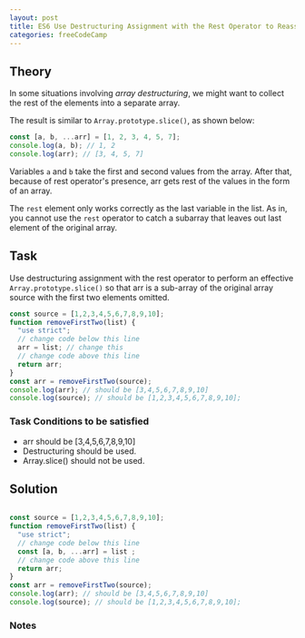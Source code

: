 ```yaml
---
layout: post
title: ES6 Use Destructuring Assignment with the Rest Operator to Reassign Array Elements
categories: freeCodeCamp
---
```


## Theory
In some situations involving *array destructuring*, we might want to collect the rest of the elements into a separate array.

The result is similar to <code>Array.prototype.slice()</code>, as shown below:

```js
const [a, b, ...arr] = [1, 2, 3, 4, 5, 7];
console.log(a, b); // 1, 2
console.log(arr); // [3, 4, 5, 7]
```
Variables <code>a</code> and <code>b</code> take the first and second values from the array. After that, because of rest operator's presence, arr gets rest of the values in the form of an array.

The <code>rest</code> element only works correctly as the last variable in the list. As in, you cannot use the <code>rest</code> operator to catch a subarray that leaves out last element of the original array.

## Task
Use destructuring assignment with the rest operator to perform an effective <code>Array.prototype.slice()</code> so that arr is a sub-array of the original array source with the first two elements omitted.

```js
const source = [1,2,3,4,5,6,7,8,9,10];
function removeFirstTwo(list) {
  "use strict";
  // change code below this line
  arr = list; // change this
  // change code above this line
  return arr;
}
const arr = removeFirstTwo(source);
console.log(arr); // should be [3,4,5,6,7,8,9,10]
console.log(source); // should be [1,2,3,4,5,6,7,8,9,10];
```

### Task Conditions to be satisfied
- arr should be [3,4,5,6,7,8,9,10]
- Destructuring should be used.
- Array.slice() should not be used.

## Solution
```javascript

const source = [1,2,3,4,5,6,7,8,9,10];
function removeFirstTwo(list) {
  "use strict";
  // change code below this line
  const [a, b, ...arr] = list ;
  // change code above this line
  return arr;
}
const arr = removeFirstTwo(source);
console.log(arr); // should be [3,4,5,6,7,8,9,10]
console.log(source); // should be [1,2,3,4,5,6,7,8,9,10];

```

### Notes
  